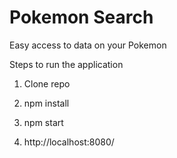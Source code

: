 # Pokemon Search

Easy access to data on your Pokemon

Steps to run the application

1. Clone repo

2. npm install

3. npm start

4. http://localhost:8080/

